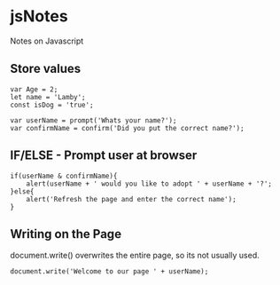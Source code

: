 # jsNotes

Notes on Javascript

## Store values

```
var Age = 2;
let name = 'Lamby';
const isDog = 'true';

var userName = prompt('Whats your name?');
var confirmName = confirm('Did you put the correct name?');
```

## IF/ELSE - Prompt user at browser
``` 
if(userName & confirmName){
    alert(userName + ' would you like to adopt ' + userName + '?';
}else{
    alert('Refresh the page and enter the correct name');
} 
```

## Writing on the Page

document.write() overwrites the entire page, so its not usually used.

```
document.write('Welcome to our page ' + userName);
```